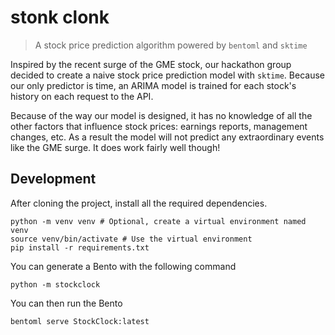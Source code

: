 # stonk clonk

> A stock price prediction algorithm powered by `bentoml` and `sktime`

Inspired by the recent surge of the GME stock, our hackathon group decided to 
create a naive stock price prediction model with `sktime`. Because our only 
predictor is time, an ARIMA model is trained for each stock's history on each 
request to the API.

Because of the way our model is designed, it has no knowledge of all the other
factors that influence stock prices: earnings reports, management changes,
etc. As a result the model will not predict any extraordinary events like the 
GME surge. It does work fairly well though!

## Development
After cloning the project, install all the required dependencies.
~~~
python -m venv venv # Optional, create a virtual environment named venv
source venv/bin/activate # Use the virtual environment
pip install -r requirements.txt
~~~

You can generate a Bento with the following command
~~~
python -m stockclock
~~~

You can then run the Bento
~~~
bentoml serve StockClock:latest
~~~
